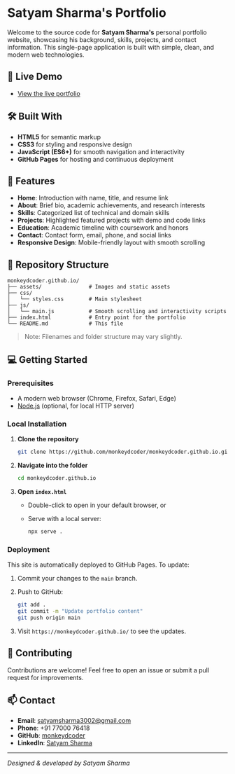 # Satyam Sharma's Portfolio

Welcome to the source code for **Satyam Sharma's** personal portfolio website, showcasing his background, skills, projects, and contact information. This single-page application is built with simple, clean, and modern web technologies.

## 📍 Live Demo

* [View the live portfolio](https://monkeydcoder.github.io/)

## 🛠️ Built With

* **HTML5** for semantic markup
* **CSS3** for styling and responsive design
* **JavaScript (ES6+)** for smooth navigation and interactivity
* **GitHub Pages** for hosting and continuous deployment

## 🚀 Features

* **Home**: Introduction with name, title, and resume link
* **About**: Brief bio, academic achievements, and research interests
* **Skills**: Categorized list of technical and domain skills
* **Projects**: Highlighted featured projects with demo and code links
* **Education**: Academic timeline with coursework and honors
* **Contact**: Contact form, email, phone, and social links
* **Responsive Design**: Mobile-friendly layout with smooth scrolling

## 📁 Repository Structure

```
monkeydcoder.github.io/
├── assets/               # Images and static assets
├── css/
│   └── styles.css        # Main stylesheet
├── js/
│   └── main.js           # Smooth scrolling and interactivity scripts
├── index.html            # Entry point for the portfolio
└── README.md             # This file
```

> Note: Filenames and folder structure may vary slightly.

## 💻 Getting Started

### Prerequisites

* A modern web browser (Chrome, Firefox, Safari, Edge)
* [Node.js](https://nodejs.org/) (optional, for local HTTP server)

### Local Installation

1. **Clone the repository**

   ```bash
   git clone https://github.com/monkeydcoder/monkeydcoder.github.io.git
   ```
2. **Navigate into the folder**

   ```bash
   cd monkeydcoder.github.io
   ```
3. **Open `index.html`**

   * Double-click to open in your default browser, or
   * Serve with a local server:

     ```bash
     npx serve .
     ```

### Deployment

This site is automatically deployed to GitHub Pages. To update:

1. Commit your changes to the `main` branch.
2. Push to GitHub:

   ```bash
   git add .
   git commit -m "Update portfolio content"
   git push origin main
   ```
3. Visit `https://monkeydcoder.github.io/` to see the updates.

## 🤝 Contributing

Contributions are welcome! Feel free to open an issue or submit a pull request for improvements.

## 📫 Contact

* **Email**: [satyamsharma3002@gmail.com](mailto:satyamsharma3002@gmail.com)
* **Phone**: +91 77000 76418
* **GitHub**: [monkeydcoder](https://github.com/monkeydcoder)
* **LinkedIn**: [Satyam Sharma](https://linkedin.com/in/satyam-sharma-24463522a)

---

*Designed & developed by Satyam Sharma*
